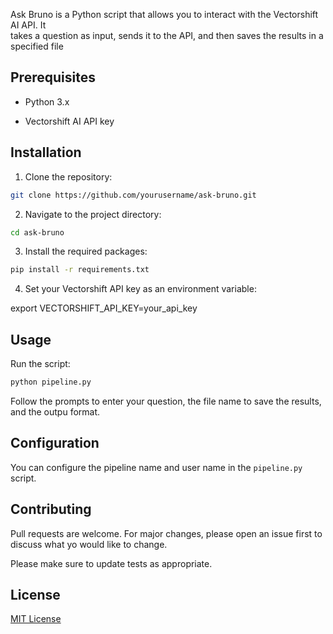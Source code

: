 Ask Bruno is a Python script that allows you to interact with the Vectorshift AI API. It    
takes a question as input, sends it to the API, and then saves the results in a specified 
file                                                                                             
 ## Prerequisites                                                                            
                          
 - Python 3.x                                                                                
                                                                                             
 - Vectorshift AI API key                                                                    
                                                                                           
 ## Installation                                                                             
                                                                                           
 1. Clone the repository:                                                                    
 
```bash
git clone https://github.com/yourusername/ask-bruno.git                                      
```
                                                                                          
 2. Navigate to the project directory:                                                       
 
```bash
cd ask-bruno                                                                                 
```                                                                                           
 3. Install the required packages:                                                           
  
```bash
pip install -r requirements.txt                                                              
```                                                                  
 4. Set your Vectorshift API key as an environment variable:                                 

export VECTORSHIFT_API_KEY=your_api_key                                                      
                                                                                        
 ## Usage                                                                                    
                                                                                            
 Run the script:                                                                             
  
```bash
python pipeline.py                                                                           
```
                                                                                        
 Follow the prompts to enter your question, the file name to save the results, and the outpu 
 format.                                                                                     
                                                                                            
 ## Configuration                                                                            
                                                                                           
 You can configure the pipeline name and user name in the `pipeline.py` script.              
                                                                                           
 ## Contributing                                                                             
                                                                                           
 Pull requests are welcome. For major changes, please open an issue first to discuss what yo 
 would like to change.                                                                       
                                                                                          
 Please make sure to update tests as appropriate.                                            
                                                                         
 ## License

[MIT License](LICENSE)

